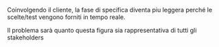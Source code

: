 Coinvolgendo il cliente, la fase di specifica diventa piu leggera perché le scelte/test vengono forniti in tempo reale. 

Il problema sarà quanto questa figura sia rappresentativa di tutti gli stakeholders